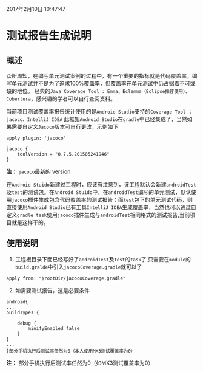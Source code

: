 2017年2月10日 10:47:47
# 测试报告生成说明

## 概述

众所周知，在编写单元测试案例的过程中，有一个重要的指标就是代码覆盖率。编写单元测试并不是为了追求100%覆盖率，但覆盖率在单元测试中仍占据着不可或缺的地位。
经典的`Java Coverage Tool : Emma、Eclemma（Eclipse推荐使用）、Cobertura`，感兴趣的学者可以自行查阅资料。

当前项目测试覆盖率报告统计使用的是`Android Studio`支持的`Coverage Tool ： jacoco、IntelliJ IDEA`
此框架`Android Studio`在`gradle`中已经集成了，当然如果需要自定义`Jacoco`版本可自行更改，示例如下
```grovy
apply plugin: 'jacoco'

jacoco {
    toolVersion = "0.7.5.201505241946"
}

```
**注：** `jacoco`最新的 [version](https://bintray.com/bintray/jcenter/org.jacoco:org.jacoco.core)

在`Android Stuido`新建过工程时，应该有注意到，该工程默认会新建`androidTest`及`test`的测试包。在`Android Stuido`中，在`androidTest`编写的单元测试，默认使用`jacoco`插件生成包含代码覆盖率的测试报告；而`test`包下的单元测试代码，则直接使用`Android Studio`已有工具`IntelliJ IDEA`生成覆盖率，当然也可以通过自定义`gradle task`使用`jacoco`插件生成与`androidTest`相同格式的测试报告,当前项目就是这样干的。

## 使用说明

1. 工程根目录下面已经写好了`androidTest`及`test`的`task`了,只需要在`module`的`build.gralde`中引入`jacocoCoverage.gradle`就可以了

```grovy
apply from: "$rootDir/jacocoCoverage.gradle"

```
2. 如需要测试报告，这是必要条件
```grovy
android{
...
buildTypes {

    debug {
        minifyEnabled false
    }
}
...
}部分手机执行后测试率任然为0（本人使用MX3测试覆盖率为0）
```
**注：** 部分手机执行后测试率任然为0（如MX3测试覆盖率为0）